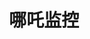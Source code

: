 ---
layout: home

title: 哪吒监控
titleTemplate: 使用文档

hero:
  name: 哪吒监控
  text: 开源、轻量、易用的服务器监控与运维工具
  image: https://raw.githubusercontent.com/naiba/nezha/master/resource/static/brand.svg
  actions:
    - theme: brand
      text: 预览
      link: https://ops.naibahq.com
    - theme: alt
      text: 开始使用 →
      link: /guide/dashboard

features:
  - title: 一键安装
    details: 支持一键安装面板和监控服务，操作便捷。兼容主流系统，包括 Linux、Windows、macOS、OpenWRT 以及群晖。
  - title: 实时监控
    details: 支持同时监控多个服务器的状态，提供历史网络状态和延迟图表，监控网页、端口可用性和 SSL 证书状态。支持故障和流量等状态告警，可通过 Telegram、邮件、微信等多种方式提醒。
  - title: 轻松运维
    details: 提供 API 获取服务器状态，支持WebSSH、DDNS 和流量监控。可设置定时和触发任务，并批量执行服务器任务。
---